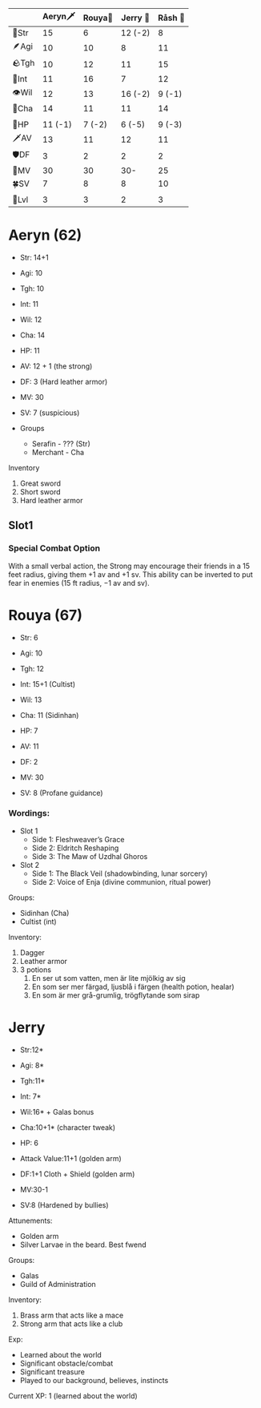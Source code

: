|       | Aeryn🗡 | Rouya🌛 | Jerry 💪 | Råsh 🔧 |
| ----- | ------- | ------- | -------- | ------- |
| 💪Str | 15      | 6       | 12 (-2)  | 8       |
| 🪶Agi | 10      | 10      | 8        | 11      |
| 🪨Tgh | 10      | 12      | 11       | 15      |
| 📖Int | 11      | 16      | 7        | 12      |
| 👁Wil | 12      | 13      | 16 (-2)  | 9 (-1)  |
| 👄Cha | 14      | 11      | 11       | 14      |
|       |         |         |          |         |
| 🧡HP  | 11 (-1) | 7 (-2)  | 6 (-5)   | 9 (-3)  |
| 🗡AV  | 13      | 11      | 12       | 11      |
| 🛡DF  | 3<br>   | 2       | 2        | 2       |
| 🏃MV  | 30      | 30      | 30-      | 25      |
| 🍀SV  | 7       | 8       | 8        | 10      |
|       |         |         |          |         |
| 👑Lvl | 3       | 3       | 2        | 3       |

# Aeryn (62)
- Str: 14+1
- Agi: 10 
- Tgh: 10
- Int: 11
- Wil: 12
- Cha: 14

- HP: 11
- AV: 12 + 1 (the strong)
- DF: 3 (Hard leather armor)
- MV: 30
- SV: 7 (suspicious)
- Groups
	- Serafin - ??? (Str)
	- Merchant - Cha

Inventory
1. Great sword
2. Short sword
3. Hard leather armor
## Slot1 
### Special Combat Option 
With a small verbal action, the Strong may encourage their friends
in a 15 feet radius, giving them +1 av and +1 sv. This ability can be
inverted to put fear in enemies (15 ft radius, −1 av and sv).

# Rouya (67)

- Str: 6
- Agi: 10
- Tgh: 12
- Int: 15+1 (Cultist)
- Wil: 13
- Cha: 11 (Sidinhan)

- HP: 7
- AV: 11
- DF: 2
- MV: 30
- SV: 8 (Profane guidance)

### Wordings:
- Slot 1
	- Side 1: Fleshweaver’s Grace
	- Side 2: Eldritch Reshaping
	- Side 3: The Maw of Uzdhal Ghoros
- Slot 2
	- Side 1: The Black Veil (shadowbinding, lunar sorcery)
	- Side 2: Voice of Enja (divine communion, ritual power)

Groups:
- Sidinhan (Cha)
- Cultist (int)

Inventory:
1. Dagger
2. Leather armor
3. 3 potions
	1. En ser ut som vatten, men är lite mjölkig av sig
	2. En som ser mer färgad, ljusblå i färgen (health potion, healar)
	3. En som är mer grå-grumlig, trögflytande som sirap

# Jerry
- Str:12*
- Agi: 8*
- Tgh:11*
- Int: 7*
- Wil:16* + Galas bonus
- Cha:10+1* (character tweak)

- HP: 6
- Attack Value:11+1 (golden arm)
- DF:1+1 Cloth + Shield (golden arm)
- MV:30-1
- SV:8 (Hardened by bullies)
  

Attunements:
- Golden arm
- Silver Larvae in the beard. Best fwend

Groups: 
- Galas
- Guild of Administration

Inventory:
1. Brass arm that acts like a mace
2. Strong arm that acts like a club

Exp: 
- Learned about the world
- Significant obstacle/combat
- Significant treasure
- Played to our background, believes, instincts

Current XP: 1 (learned about the world)
